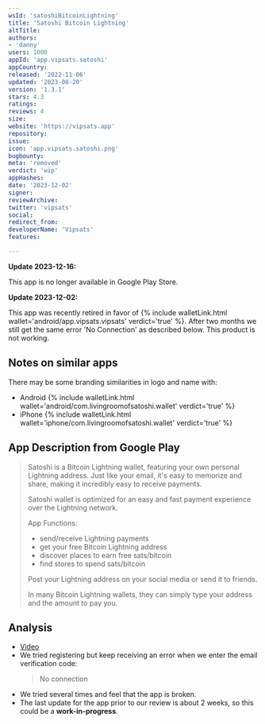 ```yaml
---
wsId: 'satoshiBitcoinLightning'
title: 'Satoshi Bitcoin Lightning'
altTitle: 
authors:
- 'danny'
users: 1000
appId: 'app.vipsats.satoshi'
appCountry: 
released: '2022-11-06'
updated: '2023-08-20'
version: '1.3.1'
stars: 4.3
ratings: 
reviews: 4
size: 
website: 'https://vipsats.app'
repository: 
issue: 
icon: 'app.vipsats.satoshi.png'
bugbounty: 
meta: 'removed'
verdict: 'wip'
appHashes: 
date: '2023-12-02'
signer: 
reviewArchive: 
twitter: 'vipsats'
social: 
redirect_from: 
developerName: 'Vipsats'
features: 

---
```


**Update 2023-12-16:**

This app is no longer available in Google Play Store.

**Update 2023-12-02:**

This app was recently retired in favor of {% include walletLink.html wallet='android/app.vipsats.vipsats' verdict='true' %}. After two months we still get the same error 'No Connection' as described below. This product is not working.

## Notes on similar apps 

There may be some branding similarities in logo and name with:
- Android {% include walletLink.html wallet='android/com.livingroomofsatoshi.wallet' verdict='true' %}
- iPhone {% include walletLink.html wallet='iphone/com.livingroomofsatoshi.wallet' verdict='true' %}

## App Description from Google Play

> Satoshi is a Bitcoin Lightning wallet, featuring your own personal Lightning address. Just like your email, it's easy to memorize and share, making it incredibly easy to receive payments.
>
> Satoshi wallet is optimized for an easy and fast payment experience over the Lightning network.
> 
> App Functions:
> - send/receive Lightning payments
> - get your free Bitcoin Lightning address
> - discover places to earn free sats/bitcoin
> - find stores to spend sats/bitcoin
>
> Post your Lightning address on your social media or send it to friends.
>
> In many Bitcoin Lightning wallets, they can simply type your address and the amount to pay you.

## Analysis

- [Video](https://twitter.com/BitcoinWalletz/status/1699384596528570487)
- We tried registering but keep receiving an error when we enter the email verification code:
  > No connection
- We tried several times and feel that the app is broken.
- The last update for the app prior to our review is about 2 weeks, so this could be a **work-in-progress**. 
